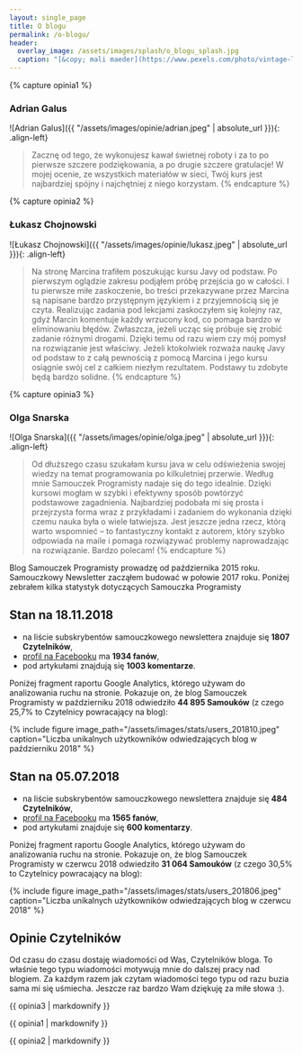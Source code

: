 ```yaml
---
layout: single_page
title: O blogu
permalink: /o-blogu/
header:
  overlay_image: /assets/images/splash/o_blogu_splash.jpg
  caption: "[&copy; mali maeder](https://www.pexels.com/photo/vintage-letters-typo-vintage-typewriter-101710/)"
---
```

{% capture opinia1 %}
### Adrian Galus

![Adrian Galus]({{ "/assets/images/opinie/adrian.jpeg" | absolute_url }}){: .align-left} 
> Zacznę od tego, że wykonujesz kawał świetnej roboty i za to po pierwsze szczere podziękowania, a po drugie szczere gratulacje! W mojej ocenie, ze wszystkich materiałów w sieci, Twój kurs jest najbardziej spójny i najchętniej z niego korzystam.
{% endcapture %}

{% capture opinia2 %}
### Łukasz Chojnowski

![Łukasz Chojnowski]({{ "/assets/images/opinie/lukasz.jpeg" | absolute_url }}){: .align-left} 
> Na stronę Marcina trafiłem poszukując kursu Javy od podstaw. Po pierwszym oglądzie zakresu podjąłem próbę przejścia go w całości. I tu pierwsze miłe zaskoczenie, bo treści przekazywane przez Marcina są napisane bardzo przystępnym językiem i z przyjemnością się je czyta. Realizując zadania pod lekcjami zaskoczyłem się kolejny raz, gdyż Marcin komentuje każdy wrzucony kod, co pomaga bardzo w eliminowaniu błędów. Zwłaszcza, jeżeli ucząc się próbuje się zrobić zadanie różnymi drogami. Dzięki temu od razu wiem czy mój pomysł na rozwiązanie jest właściwy. Jeżeli ktokolwiek rozważa naukę Javy od podstaw to z całą pewnością z pomocą Marcina i jego kursu osiągnie swój cel z całkiem niezłym rezultatem. Podstawy tu zdobyte będą bardzo solidne.
{% endcapture %}

{% capture opinia3 %}
### Olga Snarska

![Olga Snarska]({{ "/assets/images/opinie/olga.jpeg" | absolute_url }}){: .align-left} 
> Od dłuższego czasu szukałam kursu java w celu odświeżenia swojej wiedzy na temat programowania po kilkuletniej przerwie. Według mnie Samouczek Programisty nadaje się do tego idealnie. Dzięki kursowi mogłam w szybki i efektywny sposób powtórzyć podstawowe zagadnienia. Najbardziej podobała mi się prosta i przejrzysta forma wraz z przykładami i zadaniem do wykonania dzięki czemu nauka była o wiele łatwiejsza.
Jest jeszcze jedna rzecz, którą warto wspomnieć – to fantastyczny kontakt z autorem, który szybko odpowiada na maile i pomaga rozwiązywać problemy naprowadzając na rozwiązanie.
Bardzo polecam! 
{% endcapture %}

Blog Samouczek Programisty prowadzę od października 2015 roku. Samouczkowy Newsletter zacząłem budować w połowie 2017 roku. Poniżej zebrałem kilka statystyk dotyczących Samouczka Programisty

## Stan na 18.11.2018

- na liście subskrybentów samouczkowego newslettera znajduje się **1807 Czytelników**,
- [profil na Facebooku](https://www.facebook.com/SamouczekProgramisty) ma **1934 fanów**,
- pod artykułami znajdują się **1003 komentarze**.

Poniżej fragment raportu Google Analytics, którego używam do analizowania ruchu na stronie. Pokazuje on, że blog Samouczek Programisty w październiku 2018 odwiedziło **44 895 Samouków** (z czego 25,7% to Czytelnicy powracający na blog):

{% include figure image_path="/assets/images/stats/users_201810.jpeg" caption="Liczba unikalnych użytkowników odwiedzających blog w październiku 2018" %}

## Stan na 05.07.2018

- na liście subskrybentów samouczkowego newslettera znajduje się **484 Czytelników**,
- [profil na Facebooku](https://www.facebook.com/SamouczekProgramisty) ma **1565 fanów**,
- pod artykułami znajduje się **600 komentarzy**.

Poniżej fragment raportu Google Analytics, którego używam do analizowania ruchu na stronie. Pokazuje on, że blog Samouczek Programisty w czerwcu 2018 odwiedziło **31 064 Samouków** (z czego 30,5% to Czytelnicy powracający na blog):

{% include figure image_path="/assets/images/stats/users_201806.jpeg" caption="Liczba unikalnych użytkowników odwiedzających blog w czerwcu 2018" %}

## Opinie Czytelników

Od czasu do czasu dostaję wiadomości od Was, Czytelników bloga. To właśnie tego typu wiadomości motywują mnie do dalszej pracy nad blogiem. Za każdym razem jak czytam wiadomości tego typu od razu buzia sama mi się uśmiecha. Jeszcze raz bardzo Wam dziękuję za miłe słowa :).

<p class="cf">
  {{ opinia3 | markdownify }}
</p>
<p class="cf">
  {{ opinia1 | markdownify }}
</p>
<p class="cf">
  {{ opinia2 | markdownify }}
</p>
